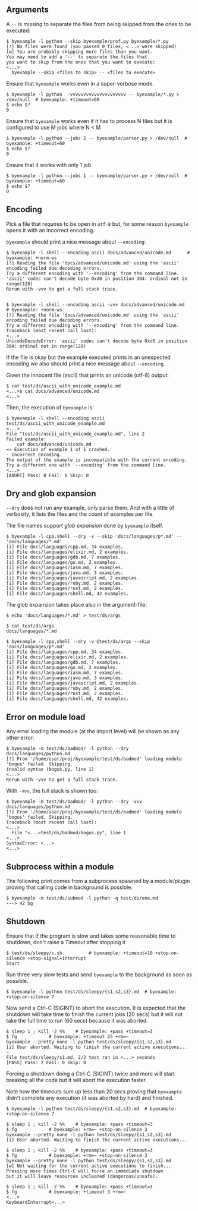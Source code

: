 <!--
Check that we have byexample installed first
$ hash byexample                                    # byexample: +fail-fast

$ alias byexample=byexample\ --pretty\ none

--
-->

## Arguments

A `--` is missing to separate the files from being skipped from the ones
to be executed:

```shell
$ byexample -l python --skip byexample/prof.py byexample/*.py
[!] No files were found (you passed 0 files, <...> were skipped)
[w] You are probably skipping more files than you want.
You may need to add a '--' to separate the files that
you want to skip from the ones that you want to execute:
<...>
  byexample --skip <files to skip> -- <files to execute>
```


Ensure that `byexample` works even in a super-verbose mode.

```shell
$ byexample -l python  -vvvvvvvvvvvvvvvvvvvvv -- byexample/*.py > /dev/null  # byexample: +timeout=60
$ echo $?
0
```

Ensure that `byexample` works even if it has to process N
files but it is configured to use M jobs where N < M

```shell
$ byexample -l python --jobs 2 -- byexample/parser.py > /dev/null  # byexample: +timeout=60
$ echo $?
0
```

Ensure that it works with only 1 job

```shell
$ byexample -l python --jobs 1 -- byexample/parser.py > /dev/null  # byexample: +timeout=60
$ echo $?
0
```

## Encoding

Pick a file that requires to be open in `utf-8` but, for some reason
`byexample` opens it with an incorrect encoding.

`byexample` should print a nice message about `--encoding`:

```shell
$ byexample -l shell --encoding ascii docs/advanced/unicode.md      # byexample: +norm-ws
[!] Reading the file 'docs/advanced/unicode.md' using the 'ascii' encoding failed due decoding errors.
Try a different encoding with '--encoding' from the command line.
'ascii' codec can't decode byte 0xd0 in position 304: ordinal not in range(128)
Rerun with -vvv to get a full stack trace.


$ byexample -l shell --encoding ascii -vvv docs/advanced/unicode.md      # byexample: +norm-ws
[!] Reading the file 'docs/advanced/unicode.md' using the 'ascii' encoding failed due decoding errors.
Try a different encoding with '--encoding' from the command line.
Traceback (most recent call last):
<...>
UnicodeDecodeError: 'ascii' codec can't decode byte 0xd0 in position 304: ordinal not in range(128)
```

If the file is okay but the example executed prints in an unexpected
encoding we also should print a nice message about `--encoding`.

Given the innocent file (ascii) that prints an unicode (utf-8) output:

```shell
$ cat test/ds/ascii_with_unicode_example.md
<...>$ cat docs/advanced/unicode.md
<...>
```

Then, the execution of `byexample` is:

```shell
$ byexample -l shell --encoding ascii test/ds/ascii_with_unicode_example.md
<...>
File "test/ds/ascii_with_unicode_example.md", line 2
Failed example:
    cat docs/advanced/unicode.md
=> Execution of example 1 of 1 crashed.
- Incorrect encoding.
The output of the example is incompatible with the current encoding.
Try a different one with '--encoding' from the command line.
<...>
[ABORT] Pass: 0 Fail: 0 Skip: 0
```

## Dry and glob expansion

`--dry` does not run any example, only parse them. And with a little of
verbosity, it lists the files and the count of examples per file.

The file names support *glob expansion* done by `byexample` itself.

```shell
$ byexample -l cpp,shell --dry -v --skip 'docs/languages/p*.md' -- 'docs/languages/*.md'
[i] File docs/languages/cpp.md, 34 examples.
[i] File docs/languages/elixir.md, 2 examples.
[i] File docs/languages/gdb.md, 7 examples.
[i] File docs/languages/go.md, 2 examples.
[i] File docs/languages/iasm.md, 7 examples.
[i] File docs/languages/java.md, 3 examples.
[i] File docs/languages/javascript.md, 2 examples.
[i] File docs/languages/ruby.md, 2 examples.
[i] File docs/languages/rust.md, 2 examples.
[i] File docs/languages/shell.md, 42 examples.
```

The glob expansion takes place also in the argument-file:

```shell
$ echo 'docs/languages/*.md' > test/ds/args

$ cat test/ds/args
docs/languages/*.md

$ byexample -l cpp,shell --dry -v @test/ds/args --skip 'docs/languages/p*.md'
[i] File docs/languages/cpp.md, 34 examples.
[i] File docs/languages/elixir.md, 2 examples.
[i] File docs/languages/gdb.md, 7 examples.
[i] File docs/languages/go.md, 2 examples.
[i] File docs/languages/iasm.md, 7 examples.
[i] File docs/languages/java.md, 3 examples.
[i] File docs/languages/javascript.md, 2 examples.
[i] File docs/languages/ruby.md, 2 examples.
[i] File docs/languages/rust.md, 2 examples.
[i] File docs/languages/shell.md, 42 examples.
```

<!--

$ rm -f test/ds/args    # byexample: -skip +pass

-->

## Error on module load

Any error loading the module (at the import level) will be shown as any
other error:

```shell
$ byexample -m test/ds/badmod/ -l python --dry docs/languages/python.md
[!] From '/home/user/proj/byexample/test/ds/badmod' loading module 'bogus' failed. Skipping.
invalid syntax (bogus.py, line 1)
<...>
Rerun with -vvv to get a full stack trace.
```

With `-vvv`, the full stack is shown too:

```shell
$ byexample -m test/ds/badmod/ -l python --dry -vvv docs/languages/python.md
[!] From '/home/user/proj/byexample/test/ds/badmod' loading module 'bogus' failed. Skipping.
Traceback (most recent call last):
<...>
  File "<...>test/ds/badmod/bogus.py", line 1
<...>
SyntaxError: <...>
<...>
```

## Subprocess within a module

The following print comes from a subprocess spawned by a module/plugin
proving that calling code in background is possible.

```shell
$ byexample -m test/ds/submod -l python -q test/ds/one.md
---> 42 bg
```

## Shutdown

Ensure that if the program is slow and takes some reasonable time to
shutdown, don't raise a Timeout after stopping it

```shell
$ test/ds/sleepy/c.sh          # byexample: +timeout=10 +stop-on-silence +stop-signal=interrupt
Start
```

Run three very slow tests and send `byexample` to the background
as soon as possible.

```shell
$ byexample -l python test/ds/sleepy/{s1,s2,s3}.md  # byexample: +stop-on-silence 7
```

Now send a Ctrl-C (SIGINT) to abort the execution. It is expected that
the shutdown will take time to finish the current jobs (20 secs) but it
will not take the full time to run (60 secs) because it was aborted.

```shell
$ sleep 1 ; kill -2 %%    # byexample: +pass +timeout=3
$ fg            # byexample: +timeout 25 +rm=~
byexample --pretty none -l python test/ds/sleepy/{s1,s2,s3}.md
[i] User aborted. Waiting to finish the current active executions...
~
File test/ds/sleepy/s1.md, 2/2 test ran in <...> seconds
[PASS] Pass: 2 Fail: 0 Skip: 0
```

Forcing a shutdown doing a Ctrl-C (SIGINT) twice and more will
start breaking all the code but it will abort the execution faster.

Note how the timeouts sum up less than 20 secs proving that `byexample`
didn't complete any execution (it was aborted by hard) and finished.

```shell
$ byexample -l python test/ds/sleepy/{s1,s2,s3}.md  # byexample: +stop-on-silence 7

$ sleep 1 ; kill -2 %%    # byexample: +pass +timeout=3
$ fg            # byexample: +rm=~ +stop-on-silence 3
byexample --pretty none -l python test/ds/sleepy/{s1,s2,s3}.md
[i] User aborted. Waiting to finish the current active executions...

$ sleep 1 ; kill -2 %%    # byexample: +pass +timeout=3
$ fg            # byexample: +rm=~ +stop-on-silence 3
byexample --pretty none -l python test/ds/sleepy/{s1,s2,s3}.md
[w] Not waiting for the current active executions to finish...
Pressing more times Ctrl-C will force an immediate shutdown
but it will leave resources uncleaned (dangerous/unsafe).

$ sleep 1 ; kill -2 %%    # byexample: +pass +timeout=3
$ fg            # byexample: +timeout 3 +rm=~
<...>
KeyboardInterrupt<...>
```
